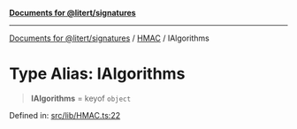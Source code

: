[**Documents for @litert/signatures**](../../README.md)

***

[Documents for @litert/signatures](../../README.md) / [HMAC](../README.md) / IAlgorithms

# Type Alias: IAlgorithms

> **IAlgorithms** = keyof `object`

Defined in: [src/lib/HMAC.ts:22](https://github.com/litert/signatures.js/blob/master/src/lib/HMAC.ts#L22)
